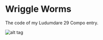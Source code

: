 Wriggle Worms
==========================
The code of my Ludumdare 29 Compo entry.

![alt tag](http://www.ludumdare.com/compo/wp-content/compo2/342546/18806-shot0.png)
